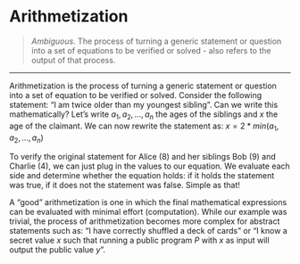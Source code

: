 # Arithmetization

> *Ambiguous*. The process of turning a generic statement or question into a set of equations to be verified or solved - also refers to the output of that process.
---

Arithmetization is the process of turning a generic statement or question into a set of equation to be verified or solved. Consider the following statement: “I am twice older than my youngest sibling”. Can we write this mathematically? Let’s write $a_1, a_2, \dots, a_n$ the ages of the siblings and $x$ the age of the claimant. We can now rewrite the statement as: $x = 2*min(a_1, a_2, \dots, a_n)$

To verify the original statement for Alice (8) and her siblings Bob (9) and Charlie (4), we can just plug in the values to our equation. We evaluate each side and determine whether the equation holds: if it holds the statement was true, if it does not the statement was false. Simple as that!

A “good” arithmetization is one in which the final mathematical expressions can be evaluated with minimal effort (computation). While our example was trivial, the process of arithmetization becomes more complex for abstract statements such as: “I have correctly shuffled a deck of cards” or “I know a secret value $x$ such that running a public program $P$ with $x$ as input will output the public value $y$”.